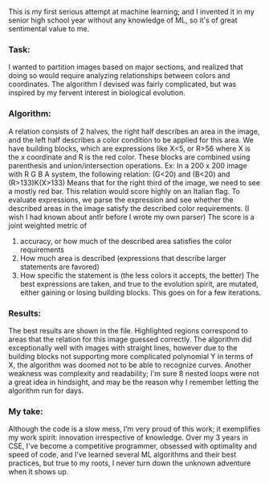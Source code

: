This is my first serious attempt at machine learning; and I invented it in my senior high school year without any knowledge of ML, so it's of great sentimental value to me.

<h3>Task:</h3>

I wanted to partition images based on major sections, and realized that doing so would require analyzing relationships between colors and coordinates.
The algorithm I devised was fairly complicated, but was inspired by my fervent interest in biological evolution.


<h3>Algorithm:</h3>

A relation consists of 2 halves, the right half describes an area in the image, and the left half describes a color condition to be applied for this area.
We have building blocks, which are expressions like X<5, or R>56 where X is the x coordinate and R is the red color.
These blocks are combined using parenthesis and union/intersection operations. 
Ex: In a 200 x 200 image with R G B A system, the following relation:
 (G<20) and (B<20) and (R>133)K(X>133) 
Means that for the right third of the image, we need to see a mostly red bar. This relation would score highly on an Italian flag.
To evaluate expressions, we parse the expression and see whether the described areas in the image satisfy the described color requirements. (I wish I had known about antlr before I wrote my own parser) 
The score is a joint weighted metric of 
1) accuracy, or how much of the described area satisfies the color requirements
2) How much area is described (expressions that describe larger statements are favored) 
3) How specific the statement is (the less colors it accepts, the better)
The best expressions are taken, and true to the evolution spirit, are mutated, either gaining or losing building blocks. This goes on for a few iterations.
<h3>
Results:
</h3>

The best results are shown in the file. Highlighted regions correspond to areas that the relation for this image guessed correctly.
The algorithm did exceptionally well with images with straight lines, however due to the building blocks not supporting more complicated polynomial Y in terms of X,  the algorithm was doomed not to be able to recognize curves.
Another weakness was complexity and readability; I'm sure 8 nested loops were not a great idea in hindsight, and may be the reason why I remember letting the algorithm run for days.

<h3>
My take:
</h3>

Although the code is a slow mess, I’m very proud of this work; it exemplifies my work spirit: innovation irrespective of knowledge. Over my 3 years in CSE, I’ve become a competitive programmer, obsessed with optimality and speed of code, and I’ve learned several ML algorithms and their best practices, but true to my roots, I never turn down the unknown adventure when it shows up.
